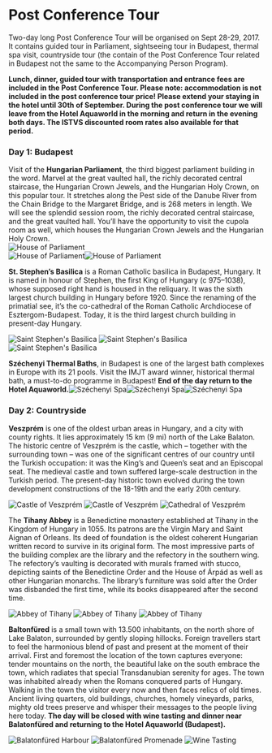 # Post Conference Tour

Two-day long Post Conference Tour will be organised on Sept 28-29, 2017. It contains guided tour in Parliament, sightseeing tour in Budapest, thermal spa visit, countryside tour (the contain of the Post Conference Tour related in Budapest not the same to the Accompanying Person Program).

**Lunch, dinner, guided tour with transportation and entrance fees are included in the Post Conference Tour. Please note: accommodation is not included in the post conference tour price! Please extend your staying in the hotel until 30th of September. During the post conference tour we will leave from the Hotel Aquaworld in the morning and return in the evening both days. The ISTVS discounted room rates also available for that period.**

### Day 1: Budapest

Visit of the **Hungarian Parliament**, the third biggest parliament building in the word. Marvel at the great vaulted hall, the richly decorated central staircase, the Hungarian Crown Jewels, and the Hungarian Holy Crown, on this popular tour. It stretches along the Pest side of the Danube River from the Chain Bridge to the Margaret Bridge, and is 268 meters in length. We will see the splendid session room, the richly decorated central staircase, and the great vaulted hall. You’ll have the opportunity to visit the cupola room as well, which houses the Hungarian Crown Jewels and the Hungarian Holy Crown.\
![House of Parliament](http://istvs2017.hu/wp-content/uploads/2017/02/House-of-Parliament-from-outside.jpg)\
![House of Parliament](http://istvs2017.hu/wp-content/uploads/2017/02/House-of-Parliament-interior-2.jpg)![House of Parliament](http://istvs2017.hu/wp-content/uploads/2017/02/House-of-Parliament-interior.jpg)

**St. Stephen’s Basilica** is a Roman Catholic basilica in Budapest, Hungary. It is named in honour of Stephen, the first King of Hungary (c 975–1038), whose supposed right hand is housed in the reliquary. It was the sixth largest church building in Hungary before 1920. Since the renaming of the primatial see, it’s the co-cathedral of the Roman Catholic Archdiocese of Esztergom-Budapest. Today, it is the third largest church building in present-day Hungary.

![Saint Stephen's Basilica](http://istvs2017.hu/wp-content/uploads/2017/02/Saint\_Stephens\_Basilica\_Budapest.jpg) ![Saint Stephen's Basilica](http://istvs2017.hu/wp-content/uploads/2016/12/Saint\_Stephens\_Basilica\_Budapest\_interior.jpg) ![Saint Stephen's Basilica](http://istvs2017.hu/wp-content/uploads/2016/12/Saint-Stephens-Basilica.jpg)

**Széchenyi Thermal Baths**, in Budapest is one of the largest bath complexes in Europe with its 21 pools. Visit the IMJT award winner, historical thermal bath, a must-to-do programme in Budapest! **End of the day return to the Hotel Aquaworld.**![Széchenyi Spa](http://istvs2017.hu/wp-content/uploads/2017/02/Szechenyi-Spa-from-outside.jpg)![Széchenyi Spa](http://istvs2017.hu/wp-content/uploads/2017/02/Szechenyi-Spa-interior.jpg)![Széchenyi Spa](http://istvs2017.hu/wp-content/uploads/2017/02/Szechenyi-Spa-interior-2.jpg)

### Day 2: Countryside

**Veszprém** is one of the oldest urban areas in Hungary, and a city with county rights. It lies approximately 15 km (9 mi) north of the Lake Balaton. The historic centre of Veszprém is the castle, which – together with the surrounding town – was one of the significant centres of our country until the Turkish occupation: it was the King’s and Queen’s seat and an Episcopal seat. The medieval castle and town suffered large-scale destruction in the Turkish period. The present-day historic town evolved during the town development constructions of the 18-19th and the early 20th century.

![Castle of Veszprém](http://istvs2017.hu/wp-content/uploads/2016/12/veszprem\_castle.jpg) ![Castle of Veszprém](http://istvs2017.hu/wp-content/uploads/2016/12/Castle-of-Veszprem.jpg) ![Cathedral of Veszprém](http://istvs2017.hu/wp-content/uploads/2016/12/Cathedral-of-Veszprem.jpg)

The **Tihany Abbey** is a Benedictine monastery established at Tihany in the Kingdom of Hungary in 1055. Its patrons are the Virgin Mary and Saint Aignan of Orleans. Its deed of foundation is the oldest coherent Hungarian written record to survive in its original form. The most impressive parts of the building complex are the library and the refectory in the southern wing. The refectory’s vaulting is decorated with murals framed with stucco, depicting saints of the Benedictine Order and the House of Árpád as well as other Hungarian monarchs. The library’s furniture was sold after the Order was disbanded the first time, while its books disappeared after the second time.

![Abbey of Tihany](http://istvs2017.hu/wp-content/uploads/2016/12/tihany\_abbey.jpg) ![Abbey of Tihany](http://istvs2017.hu/wp-content/uploads/2016/12/Tihany\_abbey.jpg) ![Abbey of Tihany](http://istvs2017.hu/wp-content/uploads/2016/12/Abbey-of-Tihany.jpg)

**Baltonfüred** is a small town with 13.500 inhabitants, on the north shore of Lake Balaton, surrounded by gently sloping hillocks. Foreign travellers start to feel the harmonious blend of past and present at the moment of their arrival. First and foremost the location of the town captures everyone: tender mountains on the north, the beautiful lake on the south embrace the town, which radiates that special Transdanubian serenity for ages. The town was inhabited already when the Romans conquered parts of Hungary. Walking in the town the visitor every now and then faces relics of old times. Ancient living quarters, old buildings, churches, homely vineyards, parks, mighty old trees preserve and whisper their messages to the people living here today. **The day will be closed with wine tasting and dinner near Balatonfüred and returning to the Hotel Aquaworld (Budapest).**

![Balatonfüred Harbour](http://istvs2017.hu/wp-content/uploads/2016/12/Balatonfured.jpg) ![Balatonfüred Promenade](http://istvs2017.hu/wp-content/uploads/2016/12/Balatonfured-Promenade.jpg) ![Wine Tasting](http://istvs2017.hu/wp-content/uploads/2016/12/wine-tasting.jpg)

<figure><img src="../.gitbook/assets/post conference tour.png" alt=""><figcaption></figcaption></figure>
